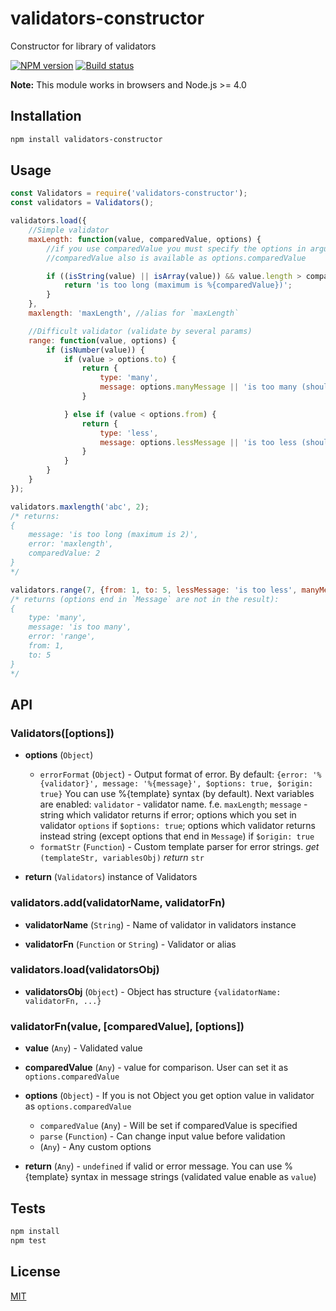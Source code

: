 # validators-constructor
Constructor for library of validators

[![NPM version](https://img.shields.io/npm/v/validators-constructor.svg)](https://npmjs.org/package/validators-constructor)
[![Build status](https://img.shields.io/travis/tamtakoe/validators-constructor.svg)](https://travis-ci.org/tamtakoe/validators-constructor)

**Note:** This module works in browsers and Node.js >= 4.0

## Installation

```sh
npm install validators-constructor
```

## Usage

```js
const Validators = require('validators-constructor');
const validators = Validators();

validators.load({
    //Simple validator
    maxLength: function(value, comparedValue, options) {
        //if you use comparedValue you must specify the options in arguments, even if they do not use
        //comparedValue also is available as options.comparedValue

        if ((isString(value) || isArray(value)) && value.length > comparedValue) {
            return 'is too long (maximum is %{comparedValue})';
        }
    },
    maxlength: 'maxLength', //alias for `maxLength`

    //Difficult validator (validate by several params)
    range: function(value, options) {
        if (isNumber(value)) {
            if (value > options.to) {
                return {
                    type: 'many',
                    message: options.manyMessage || 'is too many (should be from %{from} to %{to})'
                }

            } else if (value < options.from) {
                return {
                    type: 'less',
                    message: options.lessMessage || 'is too less (should be from %{from} to %{to})'
                }
            }
        }
    }
});

validators.maxlength('abc', 2);
/* returns:
{
    message: 'is too long (maximum is 2)',
    error: 'maxlength',
    comparedValue: 2
}
*/

validators.range(7, {from: 1, to: 5, lessMessage: 'is too less', manyMessage: 'is too many'});
/* returns (options end in `Message` are not in the result):
{
    type: 'many',
    message: 'is too many',
    error: 'range',
    from: 1,
    to: 5
}
*/
```

## API

### Validators([options])

- **options** (`Object`)
  * `errorFormat` (`Object`) - Output format of error. By default:
                           `{error: '%{validator}', message: '%{message}', $options: true, $origin: true}`
                           You can use %{template} syntax (by default). Next variables are enabled:
                           `validator` - validator name. f.e. `maxLength`;
                           `message` - string which validator returns if error;
                           options which you set in validator `options` if `$options: true`;
                           options which validator returns instead string (except options that end in `Message`) if `$origin: true`
  * `formatStr` (`Function`) - Custom template parser for error strings.
                           *get* `(templateStr, variablesObj)`
                           *return* `str`

- **return** (`Validators`) instance of Validators


### validators.add(validatorName, validatorFn)

- **validatorName** (`String`) - Name of validator in validators instance

- **validatorFn** (`Function` or `String`) - Validator or alias



### validators.load(validatorsObj)

- **validatorsObj** (`Object`) - Object has structure `{validatorName: validatorFn, ...}`



### validatorFn(value, [comparedValue], [options])

- **value** (`Any`) - Validated value

- **comparedValue** (`Any`) - value for comparison. User can set it as `options.comparedValue`

- **options** (`Object`) - If you is not Object you get option value in validator as `options.comparedValue`
  * `comparedValue` (`Any`) - Will be set if comparedValue is specified
  * `parse` (`Function`) - Can change input value before validation
  * (`Any`) - Any custom options

- **return** (`Any`) - `undefined` if valid or error message. You can use %{template} syntax in message strings (validated value enable as `value`)


## Tests

```sh
npm install
npm test
```

## License

[MIT](LICENSE)

